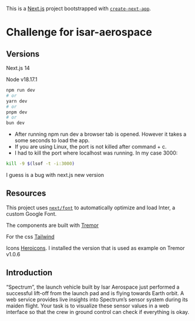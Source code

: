 <!-- @format -->

This is a [Next.js](https://nextjs.org/) project bootstrapped with [`create-next-app`](https://github.com/vercel/next.js/tree/canary/packages/create-next-app).

# Challenge for isar-aerospace

## Versions

Next.js 14

Node v18.17.1

```bash
npm run dev
# or
yarn dev
# or
pnpm dev
# or
bun dev
```

- After running npm run dev a browser tab is opened. However it takes a some seconds to load the app.
- If you are using Linux, the port is not killed after command + c.
- I had to kill the port where localhost was running. In my case 3000:

```bash
kill -9 $(lsof -t -i:3000)
```

I guess is a bug with next.js new version

## Resources

This project uses [`next/font`](https://nextjs.org/docs/basic-features/font-optimization) to automatically optimize and load Inter, a custom Google Font.

The components are built with [Tremor](https://www.tremor.so/)

For the css [Tailwind](https://tailwindcss.com/)

Icons [Heroicons](https://heroicons.com/). I installed the version that is used as example on Tremor v1.0.6

## Introduction

“Spectrum”, the launch vehicle built by Isar Aerospace just performed a successful lift-off from
the launch pad and is flying towards Earth orbit. A web service provides live insights into
Spectrum’s sensor system during its maiden flight. Your task is to visualize these sensor values
in a web interface so that the crew in ground control can check if everything is okay.
